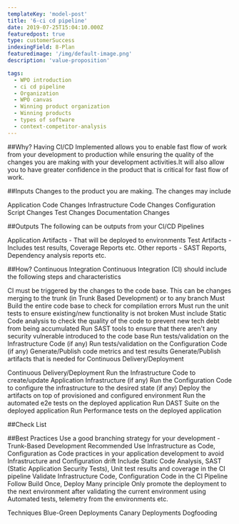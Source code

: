 ```yaml
---
templateKey: 'model-post'
title: '6-ci cd pipeline'
date: 2019-07-25T15:04:10.000Z
featuredpost: true
type: customerSuccess
indexingField: 8-Plan
featuredimage: '/img/default-image.png'
description: 'value-proposition'

tags:
  - WPO introduction
  - ci cd pipeline
  - Organization
  - WPO canvas
  - Winning product organization
  - Winning products
  - types of software
  - context-competitor-analysis
---
```

##Why? 
Having CI/CD Implemented allows you to enable fast flow of work from your development to production while ensuring the quality of the changes you are making with your development activities.It will also allow you to have greater confidence in the product that is critical for fast flow of work. 



##Inputs
Changes to the product you are making. The changes may include

Application Code Changes
Infrastructure Code Changes
Configuration Script Changes
Test Changes
Documentation Changes
 

##Outputs
The following can be outputs from your CI/CD Pipelines

Application Artifacts - That will be deployed to environments
Test Artifacts - Includes test results, Coverage Reports etc.
Other reports - SAST Reports, Dependency analysis reports etc.
            

	

##How?
Continuous Integration
Continuous Integration (CI) should include the following steps and characteristics

CI must be triggered by the changes to the code base. This can be changes merging to the trunk (in Trunk Based Development) or to any branch
Must Build the entire code base to check for compilation errors
Must run the unit tests to ensure existing/new functionality is not broken
Must include Static Code analysis to check the quality of the code to prevent new tech debt from being accumulated
Run SAST tools to ensure that there aren't any security vulnerable introduced to the code base
Run tests/validation on the Infrastructure Code (if any)
Run tests/validation on the Configuration Code (if any)
Generate/Publish code metrics and test results
Generate/Publish artifacts that is needed for Continuous Delivery/Deployment
            

Continuous Delivery/Deployment
Run the Infrastructure Code to create/update Application Infrastructure (if any)
Run the Configuration Code to configure the infrastructure to the desired state (if any)
Deploy the artifacts on top of provisioned and configured environment
Run the automated e2e tests on the deployed application
Run DAST Suite on the deployed application
Run Performance tests on the deployed application
            

##Check List 


##Best Practices
Use a good branching strategy for your development - Trunk-Based Development Recommended
Use Infrastructure as Code, Configuration as Code practices in your application development to avoid Infrastructure and Configuration drift
Include Static Code Analysis, SAST (Static Application Security Tests), Unit test results and coverage in the CI pipeline
Validate Infrastructure Code, Configuration Code in the CI Pipeline
Follow Build Once, Deploy Many principle
Only promote the deployment to the next environment after validating the current environment using Automated tests, telemetry from the environments etc. 
 

Techniques
Blue-Green Deployments
Canary Deployments
Dogfooding
